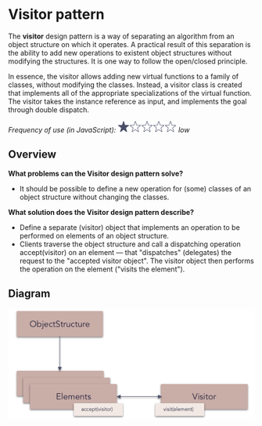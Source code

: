 # Visitor pattern

The **visitor** design pattern is a way of separating an algorithm from an object structure on which it operates. A practical result of this separation is the ability to add new operations to existent object structures without modifying the structures. It is one way to follow the open/closed principle.

In essence, the visitor allows adding new virtual functions to a family of classes, without modifying the classes. Instead, a visitor class is created that implements all of the appropriate specializations of the virtual function. The visitor takes the instance reference as input, and implements the goal through double dispatch.

_Frequency of use (in JavaScript): ![low](../../assets/low.png) low_

## Overview

**What problems can the Visitor design pattern solve?**

- It should be possible to define a new operation for (some) classes of an object structure without changing the classes.

**What solution does the Visitor design pattern describe?**

- Define a separate (visitor) object that implements an operation to be performed on elements of an object structure.
- Clients traverse the object structure and call a dispatching operation accept(visitor) on an element — that "dispatches" (delegates) the request to the "accepted visitor object". The visitor object then performs the operation on the element ("visits the element").

## Diagram

![visitor](../../assets/diagrams/visitor.png)

